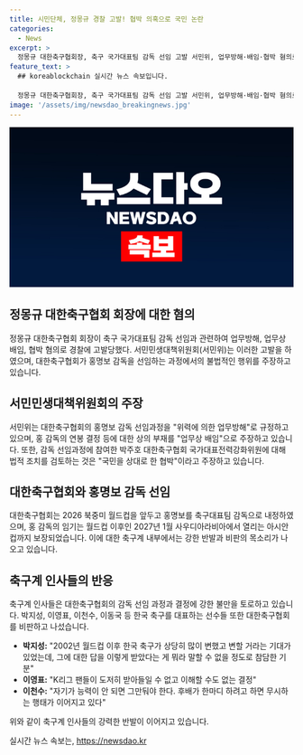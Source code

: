```yaml
---
title: 시민단체, 정몽규 경찰 고발! 협박 의혹으로 국민 논란
categories:
  - News
excerpt: >
  정몽규 대한축구협회장, 축구 국가대표팀 감독 선임 고발 서민위, 업무방해·배임·협박 혐의로 서울경찰에 고발. 홍명보 감독 선임과 관련해 홍 감독 연봉 상의 없이 결정한 것은 업무상 배임 주장. 박주호 대한축구협회 국가대표전력강화위원을 상대로 법적 대응 검토. 축구계 인사들, 협회 결정 비판. 
feature_text: >
  ## koreablockchain 실시간 뉴스 속보입니다.

  정몽규 대한축구협회장, 축구 국가대표팀 감독 선임 고발 서민위, 업무방해·배임·협박 혐의로 서울경찰에 고발. 홍명보 감독 선임과 관련해 홍 감독 연봉 상의 없이 결정한 것은 업무상 배임 주장. 박주호 대한축구협회 국가대표전력강화위원을 상대로 법적 대응 검토. 축구계 인사들, 협회 결정 비판. 
image: '/assets/img/newsdao_breakingnews.jpg'
---
```


<p><img src="/assets/img/newsdao_breakingnews.jpg" alt="koreablockchain 속보" /></p>

<h2>정몽규 대한축구협회 회장에 대한 혐의</h2>

<p data-ke-size="size16">정몽규 대한축구협회 회장이 축구 국가대표팀 감독 선임과 관련하여 업무방해, 업무상 배임, 협박 혐의로 경찰에 고발당했다. 서민민생대책위원회(서민위)는 이러한 고발을 하였으며, 대한축구협회가 홍명보 감독을 선임하는 과정에서의 불법적인 행위를 주장하고 있습니다.</p>

<h2 data-ke-size="size26">서민민생대책위원회의 주장</h2>

<p data-ke-size="size16">서민위는 대한축구협회의 홍명보 감독 선임과정을 "위력에 의한 업무방해"로 규정하고 있으며, 홍 감독의 연봉 결정 등에 대한 상의 부재를 "업무상 배임"으로 주장하고 있습니다. 또한, 감독 선임과정에 참여한 박주호 대한축구협회 국가대표전력강화위원에 대해 법적 조치를 검토하는 것은 "국민을 상대로 한 협박"이라고 주장하고 있습니다.</p>

<h2 data-ke-size="size26">대한축구협회와 홍명보 감독 선임</h2>

<p data-ke-size="size16">대한축구협회는 2026 북중미 월드컵을 앞두고 홍명보를 축구대표팀 감독으로 내정하였으며, 홍 감독의 임기는 월드컵 이후인 2027년 1월 사우디아라비아에서 열리는 아시안컵까지 보장되었습니다. 이에 대한 축구계 내부에서는 강한 반발과 비판의 목소리가 나오고 있습니다.</p>

<h2 data-ke-size="size26">축구계 인사들의 반응</h2>

<p data-ke-size="size16">축구계 인사들은 대한축구협회의 감독 선임 과정과 결정에 강한 불만을 토로하고 있습니다. 박지성, 이영표, 이천수, 이동국 등 한국 축구를 대표하는 선수들 또한 대한축구협회를 비판하고 나섰습니다.</p>

<ul>
<li><b>박지성:</b> "2002년 월드컵 이후 한국 축구가 상당히 많이 변했고 변할 거라는 기대가 있었는데, 그에 대한 답을 이렇게 받았다는 게 뭐라 말할 수 없을 정도로 참담한 기분"</li>
<li><b>이영표:</b> "K리그 팬들이 도저히 받아들일 수 없고 이해할 수도 없는 결정"</li>
<li><b>이천수:</b> "자기가 능력이 안 되면 그만둬야 한다. 후배가 한마디 하려고 하면 무시하는 행태가 이어지고 있다"</li>
</ul>

<p data-ke-size="size16">위와 같이 축구계 인사들의 강력한 반발이 이어지고 있습니다.</p>
실시간 뉴스 속보는, <a href="https://newsdao.kr" rel="dofollow">https://newsdao.kr</a>


